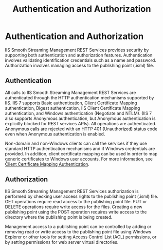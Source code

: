﻿---
title: Authentication and Authorization
TOCTitle: Authentication and Authorization
ms:assetid: 3c577f0b-e21a-4d26-9304-e73292b90ff6
ms:mtpsurl: https://msdn.microsoft.com/en-us/library/Hh547032(v=VS.90)
ms:contentKeyID: 37836873
ms.date: 05/02/2012
mtps_version: v=VS.90
---

# Authentication and Authorization

IIS Smooth Streaming Management REST Services provides security by supporting both authentication and authorization features. Authentication involves validating identification credentials such as a name and password. Authorization involves managing access to the publishing point (.isml) file.

## Authentication

All calls to IIS Smooth Streaming Management REST Services are authenticated through the HTTP authentication mechanisms supported by IIS. IIS 7 supports Basic authentication, Client Certificate Mapping authentication, Digest authentication, IIS Client Certificate Mapping authentication, and Windows authentication (Negotiate and NTLM). (IIS 7 also supports Anonymous authentication, but Anonymous authentication is explicitly blocked for REST services APIs). All operations are authenticated. Anonymous calls are rejected with an HTTP 401 (Unauthorized) status code even when Anonymous authentication is enabled.

Non-domain and non-Windows clients can call the services if they use standard HTTP authentication mechanisms and if Windows credentials are provided. In addition, client certificate mapping can be used in order to map generic certificates to Windows user accounts. For more information, see [Client Certificate Mapping Authentication](http://www.iis.net/configreference/system.webserver/security/authentication/clientcertificatemappingauthentication).

## Authorization

IIS Smooth Streaming Management REST Services authorization is performed by checking user access rights to the publishing point (.isml) file. GET operations require read access to the publishing point file. PUT or DELETE operations require write access for the files. Creating a new publishing point using the POST operation requires write access to the directory where the publishing point is being created.

Management access to a publishing point can be controlled by adding or removing read or write access to the publishing point file using Windows Explorer or other tools for setting Access Control List (ACL) permissions, or by setting permissions for web server virtual directories.

